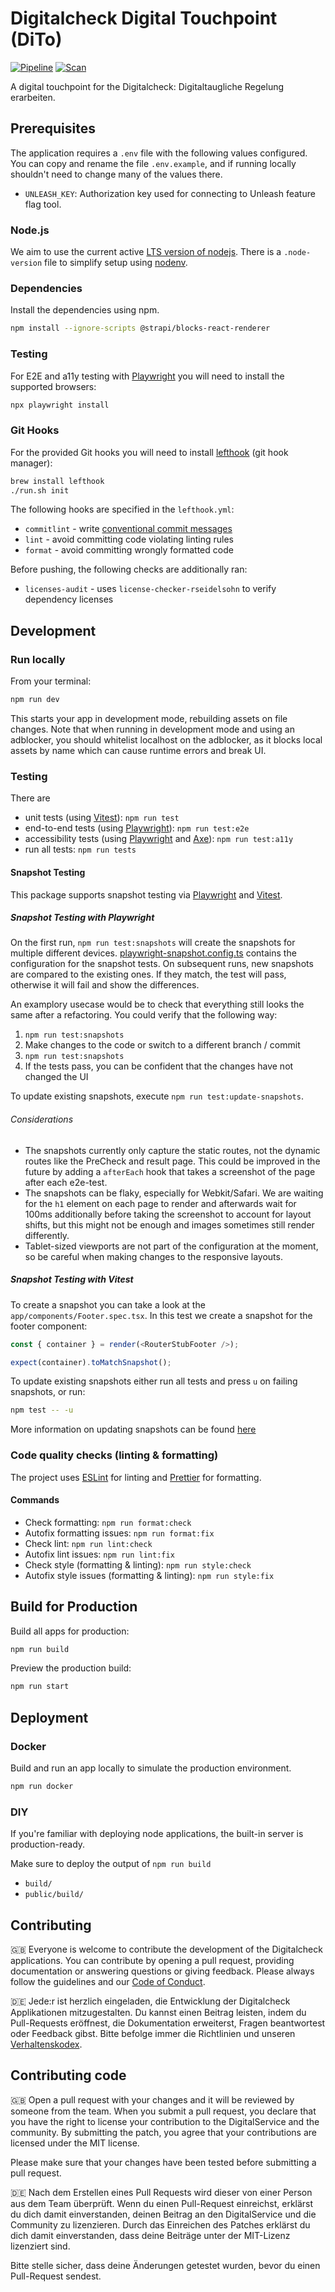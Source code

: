 # Digitalcheck Digital Touchpoint (DiTo)

[![Pipeline](https://github.com/digitalservicebund/digitalcheck-dito/actions/workflows/pipeline.yml/badge.svg)](https://github.com/digitalservicebund/digitalcheck-dito/actions/workflows/pipeline.yml)
[![Scan](https://github.com/digitalservicebund/digitalcheck-dito/actions/workflows/scan.yml/badge.svg)](https://github.com/digitalservicebund/digitalcheck-dito/actions/workflows/scan.yml)

A digital touchpoint for the Digitalcheck: Digitaltaugliche Regelung erarbeiten.

## Prerequisites

The application requires a `.env` file with the following values configured. You can copy and rename the file `.env.example`, and if running locally shouldn't need to change many of the values there.

- `UNLEASH_KEY`: Authorization key used for connecting to Unleash feature flag tool.

### Node.js

We aim to use the current active [LTS version of nodejs](https://nodejs.dev/en/about/releases/).
There is a `.node-version` file to simplify setup using [nodenv](https://github.com/nodenv/nodenv).

### Dependencies

Install the dependencies using npm.

```bash
npm install --ignore-scripts @strapi/blocks-react-renderer
```

### Testing

For E2E and a11y testing with [Playwright](https://playwright.dev/docs/intro) you will need to install the supported browsers:

```bash
npx playwright install
```

### Git Hooks

For the provided Git hooks you will need to install [lefthook](https://github.com/evilmartians/lefthook/blob/master/docs/full_guide.md)
(git hook manager):

```bash
brew install lefthook
./run.sh init
```

The following hooks are specified in the `lefthook.yml`:

- `commitlint` - write [conventional commit messages](https://chris.beams.io/posts/git-commit/)
- `lint` - avoid committing code violating linting rules
- `format` - avoid committing wrongly formatted code

Before pushing, the following checks are additionally ran:

- `licenses-audit` - uses `license-checker-rseidelsohn` to verify dependency licenses

## Development

### Run locally

From your terminal:

```sh
npm run dev
```

This starts your app in development mode, rebuilding assets on file changes.
Note that when running in development mode and using an adblocker, you should whitelist localhost on the adblocker,
as it blocks local assets by name which can cause runtime errors and break UI.

### Testing

There are

- unit tests (using [Vitest](https://vitest.dev/)): `npm run test`
- end-to-end tests (using [Playwright](https://playwright.dev/docs/intro)): `npm run test:e2e`
- accessibility tests (using [Playwright](https://playwright.dev/docs/intro) and [Axe](https://www.deque.com/axe/)): `npm run test:a11y`
- run all tests: `npm run tests`

#### Snapshot Testing

This package supports snapshot testing via [Playwright](https://playwright.dev/docs/test-snapshots) and [Vitest](https://vitest.dev/guide/snapshot.html).

##### Snapshot Testing with Playwright

On the first run, `npm run test:snapshots` will create the snapshots for multiple different devices.
[playwright-snapshot.config.ts](./tests/playwright-snapshot.config.ts) contains the configuration for the snapshot tests.
On subsequent runs, new snapshots are compared to the existing ones.
If they match, the test will pass, otherwise it will fail and show the differences.

An examplory usecase would be to check that everything still looks the same after a refactoring. You could verify that the following way:

1. `npm run test:snapshots`
2. Make changes to the code or switch to a different branch / commit
3. `npm run test:snapshots`
4. If the tests pass, you can be confident that the changes have not changed the UI

To update existing snapshots, execute `npm run test:update-snapshots`.

###### Considerations

- The snapshots currently only capture the static routes, not the dynamic routes like the PreCheck and result page. This could be improved in the future by adding a `afterEach` hook that takes a screenshot of the page after each e2e-test.
- The snapshots can be flaky, especially for Webkit/Safari. We are waiting for the `h1` element on each page to render and afterwards wait for 100ms additionally before taking the screenshot to account for layout shifts, but this might not be enough and images sometimes still render differently.
- Tablet-sized viewports are not part of the configuration at the moment, so be careful when making changes to the responsive layouts.

##### Snapshot Testing with Vitest

To create a snapshot you can take a look at the `app/components/Footer.spec.tsx`.
In this test we create a snapshot for the footer component:

```ts
const { container } = render(<RouterStubFooter />);

expect(container).toMatchSnapshot();
```

To update existing snapshots either run all tests and press `u` on failing snapshots, or run:

```sh
npm test -- -u
```

More information on updating snapshots can be found [here](https://vitest.dev/guide/snapshot.html#updating-snapshots)

### Code quality checks (linting & formatting)

The project uses [ESLint](https://eslint.org/docs/latest/) for linting and [Prettier](https://prettier.io/docs/en/) for formatting.

#### Commands

- Check formatting: `npm run format:check`
- Autofix formatting issues: `npm run format:fix`
- Check lint: `npm run lint:check`
- Autofix lint issues: `npm run lint:fix`
- Check style (formatting & linting): `npm run style:check`
- Autofix style issues (formatting & linting): `npm run style:fix`

## Build for Production

Build all apps for production:

```sh
npm run build
```

Preview the production build:

```sh
npm run start
```

## Deployment

### Docker

Build and run an app locally to simulate the production environment.

```sh
npm run docker
```

### DIY

If you're familiar with deploying node applications, the built-in server is production-ready.

Make sure to deploy the output of `npm run build`

- `build/`
- `public/build/`

## Contributing

🇬🇧
Everyone is welcome to contribute the development of the Digitalcheck applications. You can contribute by opening a pull request,
providing documentation or answering questions or giving feedback. Please always follow the guidelines and our
[Code of Conduct](CODE_OF_CONDUCT.md).

🇩🇪
Jede:r ist herzlich eingeladen, die Entwicklung der Digitalcheck Applikationen mitzugestalten. Du kannst einen Beitrag leisten,
indem du Pull-Requests eröffnest, die Dokumentation erweiterst, Fragen beantwortest oder Feedback gibst.
Bitte befolge immer die Richtlinien und unseren [Verhaltenskodex](CODE_OF_CONDUCT_DE.md).

## Contributing code

🇬🇧
Open a pull request with your changes and it will be reviewed by someone from the team. When you submit a pull request,
you declare that you have the right to license your contribution to the DigitalService and the community.
By submitting the patch, you agree that your contributions are licensed under the MIT license.

Please make sure that your changes have been tested before submitting a pull request.

🇩🇪
Nach dem Erstellen eines Pull Requests wird dieser von einer Person aus dem Team überprüft. Wenn du einen Pull-Request
einreichst, erklärst du dich damit einverstanden, deinen Beitrag an den DigitalService und die Community zu
lizenzieren. Durch das Einreichen des Patches erklärst du dich damit einverstanden, dass deine Beiträge unter der
MIT-Lizenz lizenziert sind.

Bitte stelle sicher, dass deine Änderungen getestet wurden, bevor du einen Pull-Request sendest.

